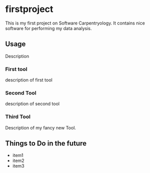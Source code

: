 # firstproject
This is my first project on Software Carpentryology.
It contains nice software for performing my data analysis. 

## Usage 
Description
### First tool
description of first tool

### Second Tool
description of second tool

### Third Tool
Description of my fancy new Tool.

## Things to Do in the future

- item1
- item2
- item3
